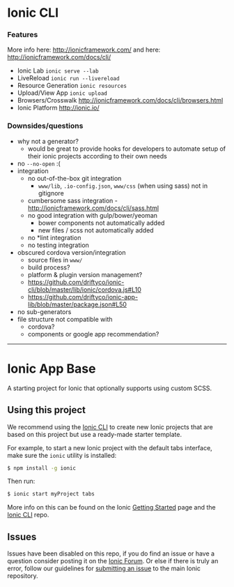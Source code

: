 # Ionic CLI

### Features
More info here: http://ionicframework.com/ and here: http://ionicframework.com/docs/cli/
- Ionic Lab `ionic serve --lab`
- LiveReload `ionic run --livereload`
- Resource Generation `ionic resources`
- Upload/View App `ionic upload`
- Browsers/Crosswalk http://ionicframework.com/docs/cli/browsers.html
- Ionic Platform http://ionic.io/

### Downsides/questions
- why not a generator?
  - would be great to provide hooks for developers to automate setup of their ionic projects according to their own needs
- no `--no-open` :(
- integration
  - no out-of-the-box git integration
    - `www/lib`, `.io-config.json`, `www/css` (when using sass) not in gitignore
  - cumbersome sass integration - http://ionicframework.com/docs/cli/sass.html
  - no good integration with gulp/bower/yeoman
    - bower components not automatically added
    - new files / scss not automatically added
  - no \*lint integration
  - no testing integration
- obscured cordova version/integration
  - source files in `www/`
  - build process?
  - platform & plugin version management?
  - https://github.com/driftyco/ionic-cli/blob/master/lib/ionic/cordova.js#L10
  - https://github.com/driftyco/ionic-app-lib/blob/master/package.json#L50
- no sub-generators
- file structure not compatible with
  - cordova?
  - components or google app recommendation?


----

Ionic App Base
=====================

A starting project for Ionic that optionally supports using custom SCSS.

## Using this project

We recommend using the [Ionic CLI](https://github.com/driftyco/ionic-cli) to create new Ionic projects that are based on this project but use a ready-made starter template.

For example, to start a new Ionic project with the default tabs interface, make sure the `ionic` utility is installed:

```bash
$ npm install -g ionic
```

Then run:

```bash
$ ionic start myProject tabs
```

More info on this can be found on the Ionic [Getting Started](http://ionicframework.com/getting-started) page and the [Ionic CLI](https://github.com/driftyco/ionic-cli) repo.

## Issues
Issues have been disabled on this repo, if you do find an issue or have a question consider posting it on the [Ionic Forum](http://forum.ionicframework.com/).  Or else if there is truly an error, follow our guidelines for [submitting an issue](http://ionicframework.com/submit-issue/) to the main Ionic repository.
